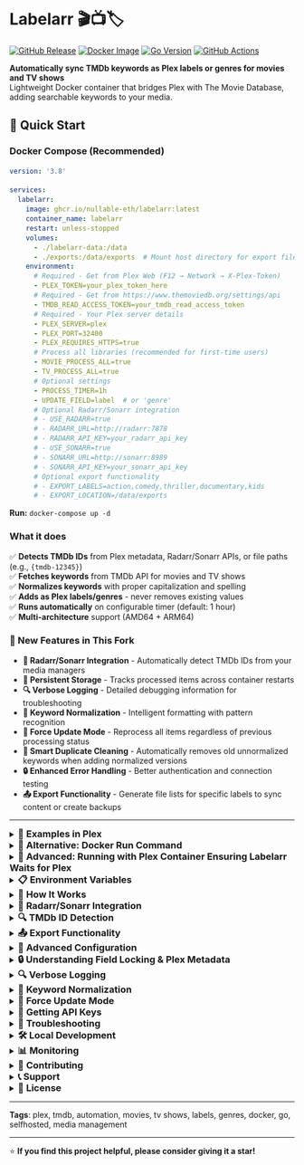 # Labelarr 🎬📺🏷️

[![GitHub Release](https://img.shields.io/github/v/release/nullable-eth/labelarr?style=flat-square)](https://github.com/nullable-eth/labelarr/releases/latest)
[![Docker Image](https://img.shields.io/badge/docker-ghcr.io-blue?style=flat-square&logo=docker)](https://github.com/nullable-eth/labelarr/pkgs/container/labelarr)
[![Go Version](https://img.shields.io/github/go-mod/go-version/nullable-eth/labelarr?style=flat-square)](https://golang.org/)
[![GitHub Actions](https://img.shields.io/github/actions/workflow/status/nullable-eth/labelarr/release.yml?branch=main&style=flat-square)](https://github.com/nullable-eth/labelarr/actions)

**Automatically sync TMDb keywords as Plex labels or genres for movies and TV shows**  
Lightweight Docker container that bridges Plex with The Movie Database, adding searchable keywords to your media.

## 🚀 Quick Start

### Docker Compose (Recommended)

```yaml
version: '3.8'

services:
  labelarr:
    image: ghcr.io/nullable-eth/labelarr:latest
    container_name: labelarr
    restart: unless-stopped
    volumes:
      - ./labelarr-data:/data
      - ./exports:/data/exports  # Mount host directory for export files
    environment:
      # Required - Get from Plex Web (F12 → Network → X-Plex-Token)
      - PLEX_TOKEN=your_plex_token_here
      # Required - Get from https://www.themoviedb.org/settings/api
      - TMDB_READ_ACCESS_TOKEN=your_tmdb_read_access_token
      # Required - Your Plex server details
      - PLEX_SERVER=plex
      - PLEX_PORT=32400
      - PLEX_REQUIRES_HTTPS=true
      # Process all libraries (recommended for first-time users)
      - MOVIE_PROCESS_ALL=true
      - TV_PROCESS_ALL=true
      # Optional settings
      - PROCESS_TIMER=1h
      - UPDATE_FIELD=label  # or 'genre'
      # Optional Radarr/Sonarr integration
      # - USE_RADARR=true
      # - RADARR_URL=http://radarr:7878
      # - RADARR_API_KEY=your_radarr_api_key
      # - USE_SONARR=true
      # - SONARR_URL=http://sonarr:8989
      # - SONARR_API_KEY=your_sonarr_api_key
      # Optional export functionality
      # - EXPORT_LABELS=action,comedy,thriller,documentary,kids
      # - EXPORT_LOCATION=/data/exports
```

**Run:** `docker-compose up -d`

### What it does

✅ **Detects TMDb IDs** from Plex metadata, Radarr/Sonarr APIs, or file paths (e.g., `{tmdb-12345}`)  
✅ **Fetches keywords** from TMDb API for movies and TV shows  
✅ **Normalizes keywords** with proper capitalization and spelling  
✅ **Adds as Plex labels/genres** - never removes existing values  
✅ **Runs automatically** on configurable timer (default: 1 hour)  
✅ **Multi-architecture** support (AMD64 + ARM64)  

### 🎉 New Features in This Fork

- **🚀 Radarr/Sonarr Integration** - Automatically detect TMDb IDs from your media managers
- **💾 Persistent Storage** - Tracks processed items across container restarts
- **🔍 Verbose Logging** - Detailed debugging information for troubleshooting
- **📝 Keyword Normalization** - Intelligent formatting with pattern recognition
- **🔄 Force Update Mode** - Reprocess all items regardless of previous processing status
- **🧹 Smart Duplicate Cleaning** - Automatically removes old unnormalized keywords when adding normalized versions
- **🔒 Enhanced Error Handling** - Better authentication and connection testing
- **📤 Export Functionality** - Generate file lists for specific labels to sync content or create backups

---

<details id="examples-in-plex">
<summary><h3 style="margin: 0; display: inline;">📸 Examples in Plex</h3></summary>

![Labels](example/labels.png) ![Dynamic Filters](example/dynamic_filter.png) ![Filter](example/filter.png)

</details>

<details id="docker-run-command">
<summary><h3 style="margin: 0; display: inline;">🐳 Alternative: Docker Run Command</h3></summary>

```bash
docker run -d --name labelarr \
  -e PLEX_TOKEN=your_plex_token_here \
  -e TMDB_READ_ACCESS_TOKEN=your_tmdb_read_access_token \
  -e PLEX_SERVER=localhost -e PLEX_PORT=32400 -e PLEX_REQUIRES_HTTPS=true \
  -e MOVIE_PROCESS_ALL=true -e TV_PROCESS_ALL=true \
  ghcr.io/nullable-eth/labelarr:latest
```

</details>

<details id="plex-container-setup">
<summary><h3 style="margin: 0; display: inline;">🐳 Advanced: Running with Plex Container Ensuring Labelarr Waits for Plex</h3></summary>
To avoid Labelarr startup errors when Plex is not yet ready, use Docker Compose's depends_on with condition: service_healthy and add a healthcheck to your Plex service. This ensures Labelarr only starts after Plex is healthy.

```yaml
version: '3.8'
services:
  plex:
    image: plexinc/pms-docker:latest
    container_name: plex
    # ... your plex configuration ...
    healthcheck:
      test: curl --connect-timeout 15 --silent --show-error --fail http://localhost:32400/identity
      interval: 1m00s
      timeout: 15s
      retries: 3
      start_period: 1m00s

  labelarr:
    image: ghcr.io/nullable-eth/labelarr:latest
    container_name: labelarr
    restart: unless-stopped
    depends_on:
      plex:
        condition: service_healthy
    environment:
      - PLEX_SERVER=localhost
      - PLEX_PORT=32400
      - PLEX_REQUIRES_HTTPS=false
      - PLEX_TOKEN=your_plex_token_here
      - TMDB_READ_ACCESS_TOKEN=your_tmdb_read_access_token
      - MOVIE_PROCESS_ALL=true
      - TV_PROCESS_ALL=true
```

</details>

<details id="environment-variables">
<summary><h3 style="margin: 0; display: inline;">📋 Environment Variables</h3></summary>

**Required Settings:**

- `PLEX_TOKEN` - Get from Plex Web (F12 → Network → X-Plex-Token)
- `TMDB_READ_ACCESS_TOKEN` - Get from [TMDb API Settings](https://www.themoviedb.org/settings/api)
- `PLEX_SERVER` - Your Plex server address (e.g., `localhost`)
- `PLEX_PORT` - Usually `32400`

**Library Selection** (choose one approach):

- `MOVIE_PROCESS_ALL=true` + `TV_PROCESS_ALL=true` - Process all libraries (recommended)
- `MOVIE_LIBRARY_ID=1` + `TV_LIBRARY_ID=2` - Process specific libraries only

**Optional Settings:**

- `PLEX_REQUIRES_HTTPS=true` - Use HTTPS (default: `true`)
- `UPDATE_FIELD=label` - Field to update: `label` or `genre` (default: `label`)
- `PROCESS_TIMER=1h` - How often to run 24h, 5m, 2h30m etc. (default: `1h`)
- `REMOVE=lock` - Clean mode: `lock` or `unlock` (runs once and exits)
- `VERBOSE_LOGGING=true` - Enable detailed lookup information (default: `false`)
- `DATA_DIR=/data` - Directory for persistent storage (default: `/data`)
- `FORCE_UPDATE=true` - Force reprocess all items regardless of previous processing (default: `false`)

**Radarr Integration (Optional):**

- `USE_RADARR=true` - Enable Radarr integration (default: `false`)
- `RADARR_URL=http://localhost:7878` - Your Radarr instance URL
- `RADARR_API_KEY=your_api_key` - Your Radarr API key

**Sonarr Integration (Optional):**

- `USE_SONARR=true` - Enable Sonarr integration (default: `false`)
- `SONARR_URL=http://localhost:8989` - Your Sonarr instance URL
- `SONARR_API_KEY=your_sonarr_api_key` - Your Sonarr API key

**Export Integration (Optional):**

- `EXPORT_LABELS=action,comedy,thriller` - Comma-separated list of labels to export file paths for
- `EXPORT_LOCATION=/path/to/export` - Directory where export files will be created
- `EXPORT_MODE=txt` - Export format: `txt` (default) or `json`

</details>

<details id="how-it-works">
<summary><h3 style="margin: 0; display: inline;">📖 How It Works</h3></summary>

1. **Movie Processing**: Iterates through all movies in the library
2. **TMDb ID Extraction**: Gets TMDb IDs from:
   - Plex metadata Guid field
   - File/folder names with `{tmdb-12345}` format
3. **Keyword Fetching**: Retrieves keywords from TMDb API
4. **Label Synchronization**: Adds new keywords as labels (preserves existing labels)
5. **Progress Tracking**: Remembers processed movies to avoid re-processing

</details>

<details id="radarr-sonarr-integration">
<summary><h3 style="margin: 0; display: inline;">🚀 Radarr/Sonarr Integration</h3></summary>

Labelarr now supports automatic TMDb ID detection through Radarr and Sonarr APIs, eliminating the need for TMDb IDs in file paths!

### Benefits

- ✅ **No file renaming required** - Works with your existing file structure
- ✅ **Multiple matching methods** - Title, year, IMDb ID, TVDb ID, file path
- ✅ **Automatic fallback** - If Radarr/Sonarr doesn't have the item, falls back to file path detection
- ✅ **Optional integration** - Enable only if you use Radarr/Sonarr

### ⚡ **Performance Considerations**

- **File path detection is faster** - If your file paths consistently contain TMDb IDs, file path detection is significantly faster than API calls
- **Radarr/Sonarr integration adds latency** - Each API lookup introduces network overhead and processing time
- **Recommendation**: Use file path detection (with TMDb IDs in filenames/folders) as your primary method for best performance
- **When to use APIs**: Only enable Radarr/Sonarr integration if your file paths don't contain TMDb IDs or are inconsistently formatted

### How It Works

1. **For Movies (Radarr)**:
   - Matches by title and year
   - Falls back to IMDb ID from Plex
   - Checks file paths against Radarr's database
   - Extracts TMDb ID from matched movie

2. **For TV Shows (Sonarr)**:
   - Matches by title and year
   - Uses TVDb ID from Plex if available
   - Falls back to IMDb ID
   - Checks episode file paths against Sonarr's database
   - Extracts TMDb ID from matched series

### Configuration Example

```yaml
services:
  labelarr:
    image: ghcr.io/nullable-eth/labelarr:latest
    environment:
      # ... other config ...
      
      # Enable Radarr integration
      - USE_RADARR=true
      - RADARR_URL=http://radarr:7878
      - RADARR_API_KEY=your_radarr_api_key
      
      # Enable Sonarr integration
      - USE_SONARR=true
      - SONARR_URL=http://sonarr:8989
      - SONARR_API_KEY=your_sonarr_api_key
```

### Finding Your API Keys

**Radarr**: Settings → General → Security → API Key  
**Sonarr**: Settings → General → Security → API Key

</details>

<details id="tmdb-id-detection">
<summary><h3 style="margin: 0; display: inline;">🔍 TMDb ID Detection</h3></summary>

The application can find TMDb IDs from multiple sources and supports flexible formats:

- **Plex Metadata**: Standard TMDb agent IDs
- **Radarr/Sonarr APIs**: Automatic matching (when enabled)
- **File Paths**: Flexible TMDb ID detection in filenames or directory names

### ✅ **Supported Patterns** (Case-Insensitive)

The TMDb ID detection is very flexible and supports various formats:

**Direct Concatenation:**

- `/movies/The Matrix (1999) tmdb603/file.mkv`
- `/movies/Inception (2010) TMDB27205/file.mkv`
- `/movies/Avatar (2009) Tmdb19995/file.mkv`

**With Separators:**

- `/movies/Interstellar (2014) tmdb:157336/file.mkv`
- `/movies/The Dark Knight (2008) tmdb-155/file.mkv`
- `/movies/Pulp Fiction (1994) tmdb_680/file.mkv`
- `/movies/Fight Club (1999) tmdb=550/file.mkv`
- `/movies/The Shawshank Redemption (1994) tmdb 278/file.mkv`

**With Brackets/Braces:**

- `/movies/Goodfellas (1990) {tmdb634}/file.mkv`
- `/movies/Forrest Gump (1994) [tmdb-13]/file.mkv`
- `/movies/The Godfather (1972) (tmdb:238)/file.mkv`
- `/movies/Taxi Driver (1976) {tmdb=103}/file.mkv`
- `/movies/Casablanca (1942) (tmdb 289)/file.mkv`

**Mixed Examples:**

- `/movies/Citizen Kane (1941) something tmdb: 15678 extra/file.mkv`
- `/movies/Vertigo (1958) {tmdb=194884}/file.mkv`
- `/movies/Psycho (1960) [ tmdb-539 ]/file.mkv`

### ❌ **Will NOT Match**

- `mytmdb12345` (preceded by alphanumeric characters)
- `tmdb12345abc` (followed by alphanumeric characters)  
- `tmdb` (no digits following)

### 📁 **Example File Paths**

```
/movies/The Matrix (1999) [tmdb-603]/The Matrix.mkv
/movies/Inception (2010) (tmdb:27205)/Inception.mkv
/movies/Avatar (2009) tmdb19995/Avatar.mkv
/movies/Interstellar (2014) TMDB_157336/Interstellar.mkv
/movies/Edge Case - {tmdb=12345}/file.mkv
/movies/Colon: [tmdb:54321]/file.mkv
/movies/Semicolon; (tmdb;67890)/file.mkv
/movies/Underscore_tmdb_11111/file.mkv
/movies/ExtraSuffix tmdb-22222_extra/file.mkv
/movies/Direct tmdb194884 format/file.mkv
```

</details>

<details id="export-functionality">
<summary><h3 style="margin: 0; display: inline;">📤 Export Functionality</h3></summary>

Labelarr can automatically export file paths for media items that have specific labels, creating organized lists perfect for syncing content to alternate locations or creating backup sets.

### 🎯 **What It Does**

- **Scans all processed media** for items containing specified labels
- **Creates separate text files** for each export label (e.g., `action.txt`, `comedy.txt`)
- **Lists full file paths** of matching movies and TV show episodes
- **Updates files** after each processing run with current results
- **Preserves existing files** until new export data is ready

### 🔧 **Configuration**

Add these environment variables to enable export functionality:

```yaml
environment:
  # Specify which labels to export (comma-separated, case-insensitive)
  - EXPORT_LABELS=action,comedy,thriller,documentary
  # Directory where export files will be created
  - EXPORT_LOCATION=/data/exports
  # Export format: txt (default) creates separate files, json creates single comprehensive file
  - EXPORT_MODE=txt
  # ... other labelarr config ...
```

**Complete Docker Compose Example with Export:**

```yaml
services:
  labelarr:
    image: ghcr.io/nullable-eth/labelarr:latest
    container_name: labelarr
    restart: unless-stopped
    volumes:
      - ./labelarr-data:/data
      - ./exports:/data/exports  # Mount host directory for export files
    environment:
      - PLEX_TOKEN=your_plex_token_here
      - TMDB_READ_ACCESS_TOKEN=your_tmdb_token
      - PLEX_SERVER=plex
      - PLEX_PORT=32400
      - MOVIE_PROCESS_ALL=true
      - TV_PROCESS_ALL=true
      # Export configuration
      - EXPORT_LABELS=action,comedy,thriller,documentary,kids
      - EXPORT_LOCATION=/data/exports
      - EXPORT_MODE=txt
```

### 📁 **Output Example**

With `EXPORT_LABELS=action,comedy,kids` and `EXPORT_LOCATION=/data/exports`, Labelarr will create library-specific subdirectories:

#### **Text Mode (Default)**

```
/data/exports/
├── summary.txt          # Detailed statistics and file sizes
├── Movies/              # Movie library exports
│   ├── action.txt       # Action movies only
│   ├── comedy.txt       # Comedy movies only
│   └── kids.txt         # Kids movies only
└── TV Shows/            # TV show library exports
    ├── action.txt       # Action TV shows only
    ├── comedy.txt       # Comedy TV shows only
    └── kids.txt         # Kids TV shows only
```

#### **JSON Mode**

With `EXPORT_MODE=json`, Labelarr creates a single comprehensive JSON file:

```
/data/exports/
└── export.json         # Complete export data with statistics
```

Each file contains full paths to matching media from that specific library:

**Movies/action.txt:**

```
/data/movies/John Wick (2014)/John Wick (2014) (Bluray-1080p).mkv
/data/movies/Mad Max Fury Road (2015)/Mad Max Fury Road (2015) (Bluray-2160p).mkv
/data/movies/The Dark Knight (2008)/The Dark Knight (2008) (Bluray-2160p).mkv
```

**TV Shows/action.txt:**

```
/data/tv/Breaking Bad (2008)/Season 01/Breaking Bad S01E01 (1080p).mkv
/data/tv/Breaking Bad (2008)/Season 01/Breaking Bad S01E02 (1080p).mkv
/data/tv/24 (2001)/Season 01/24 S01E01 (1080p).mkv
```

**export.json structure:**

```json
{
  "generated_at": "2024-01-15 14:30:25",
  "export_mode": "json",
  "libraries": {
    "Movies": {
      "action": [
        {
          "path": "/data/movies/John Wick (2014)/John Wick (2014) (Bluray-1080p).mkv",
          "size": 4832716800
        },
        {
          "path": "/data/movies/Mad Max Fury Road (2015)/Mad Max Fury Road (2015) (Bluray-2160p).mkv",
          "size": 8945283072
        }
      ],
      "comedy": [
        {
          "path": "/data/movies/The Hangover (2009)/The Hangover (2009) (Bluray-1080p).mkv",
          "size": 3221225472
        }
      ]
    },
    "TV Shows": {
      "action": [
        {
          "path": "/data/tv/Breaking Bad (2008)/Season 01/Breaking Bad S01E01 (1080p).mkv",
          "size": 2147483648
        }
      ]
    }
  },
  "summary": {
    "total_files": 1247,
    "total_size": 2748779069440,
    "total_size_formatted": "2.5 TB",
    "library_stats": {
      "Movies": {
        "total_files": 156,
        "total_size": 790495232000,
        "total_size_formatted": "736.0 GB",
        "labels": {
          "action": {
            "count": 89,
            "size": 478150656000,
            "size_formatted": "445.2 GB"
          },
          "comedy": {
            "count": 67,
            "size": 312344576000,
            "size_formatted": "290.8 GB"
          }
        }
      }
    },
    "label_totals": {
      "action": {
        "count": 632,
        "size": 1797564416000,
        "size_formatted": "1.6 TB"
      },
      "comedy": {
        "count": 615,
        "size": 1052901376000,
        "size_formatted": "980.3 GB"
      }
    }
  }
}
```

**summary.txt:**

```
Labelarr Export Summary
Generated: 2024-01-15 14:30:25

📁 Export Files Generated:
  Movies/action.txt
  Movies/comedy.txt
  TV Shows/action.txt
  TV Shows/comedy.txt

📊 Overall Statistics:
  Total files: 1,247
  Total size: 2.5 TB (2,748,779,069,440 bytes)

📚 Library Breakdown:

  Movies:
    action.txt: 89 files, 445.2 GB (478,150,656,000 bytes)
    comedy.txt: 67 files, 290.8 GB (312,344,576,000 bytes)
    Library total: 156 files, 736.0 GB (790,495,232,000 bytes)

  TV Shows:
    action.txt: 543 files, 1.2 TB (1,319,413,760,000 bytes)
    comedy.txt: 548 files, 689.5 GB (740,556,800,000 bytes)
    Library total: 1,091 files, 1.8 TB (2,059,970,560,000 bytes)

🏷️ Label Totals (All Libraries):
  action: 632 files, 1.6 TB (1,797,564,416,000 bytes)
  comedy: 615 files, 980.3 GB (1,052,901,376,000 bytes)
```

### 🔄 **Use Cases**

**Content Syncing:**

- Export specific genres to sync to mobile devices or remote locations
- Create curated collections for different family members
- Sync action movies to gaming setup, kids content to tablets
- **Sync specific content to alternate Plex servers** for distributed media setups
- **Separate movie and TV exports** for different sync destinations
- **JSON format for programmatic processing** of export data with file sizes and metadata

**Backup Management:**

- Generate lists of premium content for priority backup
- Create separate backup sets by genre or rating
- Export documentary collections for educational archives
- **Create targeted backup lists** for specific movies/TV shows
- **Library-specific backup strategies** (movies vs TV shows)
- **JSON export for automated backup tools** that need file size information

**Media Organization:**

- Generate playlists for external media players
- Create file lists for batch operations (transcoding, moving, etc.)
- Export specific content types for different storage tiers
- **Organize exports by library type** for easier management
- **API integration with JSON format** for custom media management tools

### 🚀 **Performance**

- **Memory efficient**: Accumulates paths during processing, writes once at completion
- **Atomic updates**: Existing export files preserved until new data is ready
- **Minimal overhead**: Only ~2-5 MB RAM usage for large libraries (10K+ items)

### 💡 **Tips**

- **Label names are case-insensitive**: `Action`, `action`, and `ACTION` all match
- **Multiple labels per item**: Movies with both "action" and "comedy" labels appear in both export files
- **Empty files created**: Labels with no matches still get empty `.txt` files for consistency (text mode)
- **File paths included**: Both movie files and all TV show episode files are included
- **Library separation**: Files are organized by Plex library (e.g., `Movies/action.txt` vs `TV Shows/action.txt`) in text mode
- **Library names sanitized**: Special characters in library names are replaced with underscores for valid folder names
- **Summary statistics**: `summary.txt` provides detailed file counts, sizes, and breakdowns by library and label (text mode)
- **File sizes from Plex**: Uses Plex metadata for accurate file sizes without filesystem access
- **JSON export includes everything**: Single file with all data, file sizes, and comprehensive statistics
- **Choose format based on use case**: Use `txt` for simple file lists, `json` for programmatic processing

### ⚠️ **Important Notes**

**Container File Paths:**

- Exported file paths reflect your **Plex container's internal file system**
- If using volume mounts (e.g., `-v /host/media:/data/media`), paths may need processing
- Example: Plex sees `/data/media/movies/...` but host filesystem has `/mnt/nas/movies/...`
- Consider path mapping/replacement when using exported files outside the container environment

**Path Processing Example:**

```bash
# If Plex container mounts: -v /mnt/nas/media:/data/media
# Export shows: /data/media/movies/Action Movie.mkv
# You may need: /mnt/nas/media/movies/Action Movie.mkv
```

</details>

<details id="advanced-configuration">
<summary><h3 style="margin: 0; display: inline;">🔧 Advanced Configuration</h3></summary>

<details id="finding-library-ids" style="margin-left: 20px;">
<summary><strong>🔍 Finding Library IDs</strong></summary>

To find your library's ID, open your Plex web app, click on the desired library, and look for `source=` in the URL:

- `https://app.plex.tv/desktop/#!/media/xxxx/com.plexapp.plugins.library?source=1`
- Here, the library ID is `1`

**⚠️ Note**: Starting with this version, explicit library configuration is required. The application will **NOT** auto-select libraries by default.

- `MOVIE_LIBRARY_ID=1` - Process only specific movie library
- `MOVIE_PROCESS_ALL=true` - Process all movie libraries (recommended)
- Neither set: Movies are **NOT** processed

</details>

<details id="labels-vs-genres" style="margin-left: 20px;">
<summary><strong>🏷️ Labels vs Genres (UPDATE_FIELD)</strong></summary>

Control whether TMDb keywords are synced as Plex **labels** (default) or **genres**:

- `UPDATE_FIELD=label` (default): Syncs keywords as Plex labels
- `UPDATE_FIELD=genre`: Syncs keywords as Plex genres

The chosen field will be **locked** after update to prevent Plex from overwriting it.

![Example of genres updated and locked by Labelarr](example/genre.png)

</details>

<details id="removing-keywords" style="margin-left: 20px;">
<summary><strong>🗑️ Removing Keywords (REMOVE)</strong></summary>

Remove **only** TMDb keywords while preserving custom labels/genres:

- `REMOVE=lock`: Removes TMDb keywords and **locks** the field
- `REMOVE=unlock`: Removes TMDb keywords and **unlocks** the field for Plex to update

**Use lock when**: You manually manage labels/genres  
**Use unlock when**: You want Plex to refresh metadata naturally

```bash
# Example: Remove TMDb keywords from labels and lock field
docker run --rm \
  -e PLEX_TOKEN=... -e TMDB_READ_ACCESS_TOKEN=... \
  -e REMOVE=lock -e UPDATE_FIELD=label \
  -e MOVIE_PROCESS_ALL=true -e TV_PROCESS_ALL=true \
  ghcr.io/nullable-eth/labelarr:latest
```

</details>

<details id="field-locking-metadata" style="margin-left: 20px;">
<summary><strong>🔒 Field Locking & Plex Metadata</strong></summary>

**Locked fields** in Plex are protected from automatic updates:

- ✅ Labelarr can still modify them
- ✅ Manual edits in Plex UI still work
- ❌ Plex cannot overwrite during metadata refresh
- 🔒 Lock icon appears in Plex UI

**Unlocked fields** can be updated by Plex during metadata refreshes.

**Labelarr's behavior:**

- **Adding keywords**: Always locks the field
- **Remove with lock**: Keeps field locked after removing keywords
- **Remove with unlock**: Unlocks field for Plex to manage

</details>

<details id="migration" style="margin-left: 20px;">
<summary><strong>🔄 Migration from Previous Version</strong></summary>

**⚠️ Breaking Changes**: This version requires explicit library configuration.

**Old behavior**: Auto-selected first movie library  
**New behavior**: Must specify which libraries to process

**Migration steps:**

```bash
# Before (auto-selected movies)
-e LIBRARY_ID=1

# After (explicit selection)
-e MOVIE_LIBRARY_ID=1  # Specific library
# OR
-e MOVIE_PROCESS_ALL=true  # All movie libraries
-e TV_PROCESS_ALL=true     # All TV libraries
```

**New Features:**

- 📺 TV show support
- 🔇 Reduced verbose output
- 📊 Better progress tracking
- 🛡️ Enhanced error handling

</details>

</details>

<details id="field-locking">
<summary><h3 style="margin: 0; display: inline;">🔒 Understanding Field Locking & Plex Metadata</h3></summary>

Field locking is a crucial concept in Plex that determines whether Plex can automatically update metadata fields during library scans and metadata refreshes. Understanding how this works with Labelarr is essential for managing your media library effectively.

<details id="what-is-field-locking" style="margin-left: 20px;">
<summary><strong>🔐 What is Field Locking?</strong></summary>

When a field is **locked** in Plex:

- ✅ The field value is **protected** from automatic changes
- ✅ Plex **cannot** overwrite the field during metadata refresh
- ✅ Manual edits in Plex UI are still possible
- ✅ External tools (like Labelarr) can still modify the field
- 🔒 A **lock icon** appears next to the field in Plex UI

When a field is **unlocked** in Plex:

- 🔄 Plex **can** update the field during metadata refresh
- 🔄 New metadata agents can overwrite existing values
- 🔄 "Refresh Metadata" will update the field with fresh data
- 🔓 **No lock icon** appears in Plex UI

</details>

<details id="labelarr-locking-behavior" style="margin-left: 20px;">
<summary><strong>🎯 Labelarr's Field Locking Behavior</strong></summary>

#### **During Normal Operation (Adding Keywords)**

Labelarr **always locks** the field after adding TMDb keywords to prevent Plex from accidentally removing them during future metadata refreshes.

#### **During Remove Operation**

- `REMOVE=lock`: Removes TMDb keywords but **keeps the field locked**
- `REMOVE=unlock`: Removes TMDb keywords and **unlocks the field**

</details>

<details id="practical-examples" style="margin-left: 20px;">
<summary><strong>📋 Practical Examples</strong></summary>

#### **Scenario 1: Mixed Content Management**

You have movies with:

- 🏷️ TMDb keywords: `action`, `thriller`, `heist`  
- 🏷️ Custom labels: `watched`, `favorites`, `4k-remaster`

**Using `REMOVE=lock`:**

- ✅ Removes only: `action`, `thriller`, `heist`
- ✅ Keeps: `watched`, `favorites`, `4k-remaster`
- 🔒 Field remains **locked** - Plex won't add new genres
- 💡 **Best for**: Users who manually manage labels alongside TMDb keywords

**Using `REMOVE=unlock`:**

- ✅ Removes only: `action`, `thriller`, `heist`  
- ✅ Keeps: `watched`, `favorites`, `4k-remaster`
- 🔓 Field becomes **unlocked** - Plex can add new metadata
- 💡 **Best for**: Users who want Plex to manage metadata going forward

#### **Scenario 2: Complete Reset**

You want to completely reset your library's metadata:

1. **Step 1**: `REMOVE=unlock` - Removes TMDb keywords and unlocks fields
2. **Step 2**: Use Plex's "Refresh All Metadata" to restore original metadata
3. **Result**: Clean slate with Plex's default metadata

</details>

<details id="best-practices" style="margin-left: 20px;">
<summary><strong>🛡️ Best Practices</strong></summary>

#### **Use Locking When:**

- ✅ You manually curate labels/genres
- ✅ You use labels for organization (playlists, collections, etc.)
- ✅ You want to prevent accidental metadata overwrites
- ✅ You share your library and need consistent metadata

#### **Use Unlocking When:**

- ✅ You want to return to Plex's default metadata behavior
- ✅ You're switching to a different metadata agent
- ✅ You want Plex to automatically update metadata in the future
- ✅ You're troubleshooting metadata issues

</details>

<details id="visual-indicators" style="margin-left: 20px;">
<summary><strong>🔍 Visual Indicators</strong></summary>

In Plex Web UI, you'll see:

- 🔒 **Lock icon** = Field is locked (protected from automatic updates)
- 🔓 **No lock icon** = Field is unlocked (can be updated by Plex)

![Example of locked genre field in Plex](example/genre.png)

*The lock icon indicates this genre field is protected from automatic changes*

</details>

</details>

<details id="verbose-logging">
<summary><h3 style="margin: 0; display: inline;">🔍 Verbose Logging</h3></summary>

Enable verbose logging to see detailed information about TMDb ID lookups and matching attempts.

### What it shows

When `VERBOSE_LOGGING=true`, you'll see:

- 📋 All available Plex GUIDs for each item
- 🎬 Radarr lookup attempts (title, file path, IMDb ID)
- 📺 Sonarr lookup attempts (title, TVDb ID, IMDb ID, file paths)
- 📁 File path pattern matching attempts
- ✅ Successful matches with source information
- ❌ Failed lookup attempts with reasons

### Example Output

```
🔍 Starting TMDb ID lookup for movie: The Matrix (1999)
   📋 Available Plex GUIDs:
      - imdb://tt0133093
      - tmdb://603
   ✅ Found TMDb ID in Plex metadata: 603

🔍 Starting TMDb ID lookup for movie: Inception (2010)
   📋 Available Plex GUIDs:
      - imdb://tt1375666
   🎬 Checking Radarr for movie match...
      → Searching by title: "Inception" year: 2010
      ✅ Found match in Radarr: Inception (TMDb: 27205)

🔍 Starting TMDb ID lookup for TV show: Breaking Bad (2008)
   📋 Available Plex GUIDs:
      - tvdb://81189
      - imdb://tt0903747
   📺 Checking Sonarr for series match...
      → Searching by title: "Breaking Bad" year: 2008
      ❌ No match found by title/year
      → Searching by TVDb ID: 81189
      ✅ Found match by TVDb ID: Breaking Bad (TMDb: 1396)
```

### Configuration

```yaml
environment:
  - VERBOSE_LOGGING=true
```

This is especially useful for:

- Troubleshooting why certain items aren't being matched
- Understanding which data source provided the TMDb ID
- Debugging Radarr/Sonarr integration issues

</details>

<details id="keyword-normalization">
<summary><h3 style="margin: 0; display: inline;">📝 Keyword Normalization</h3></summary>

Labelarr automatically normalizes keywords from TMDb using intelligent pattern recognition and proper capitalization rules.

### How it works

- **Smart Title Casing**: Proper capitalization with article/preposition handling
- **Acronym Recognition**: Automatically detects "fbi" → "FBI", "usa" → "USA"
- **Pattern-Based Rules**: Dynamic handling of common patterns without hardcoding every keyword
- **Critical Replacements**: Known abbreviations like "sci-fi" → "Sci-Fi", "romcom" → "Romantic Comedy"
- **Intelligent Patterns**: Recognizes relationships, locations, decades, and compound terms
- **Duplicate Removal**: Removes duplicates after normalization

### Examples

**Before normalization:**

```
sci-fi, action, fbi, based on novel, time travel, woman in peril
```

**After normalization:**

```
Sci-Fi, Action, FBI, Based on Novel, Time Travel, Woman in Peril
```

### Pattern Recognition Examples

- **Critical Replacements**: `sci-fi`, `scifi`, `sci fi` → `Sci-Fi`
- **Relationships**: `father daughter` → `Father Daughter Relationship`
- **Locations**: `san francisco, california` → `San Francisco, California`
- **Versus Patterns**: `man vs nature` → `Man vs Nature`
- **Based On**: `based on novel` → `Based on Novel`
- **Decades**: `1940s` → `1940s` (preserved)
- **Ethnicity**: `african american lead` → `African American Lead`
- **General Terms**: Any multi-word keyword gets proper title casing

### Smart Duplicate Cleaning

Labelarr automatically cleans up duplicate keywords when applying normalization:

- **Removes old versions**: If you have "sci-fi" and we add "Sci-Fi", the old version is removed
- **Preserves manual keywords**: Custom tags you've added manually are always kept
- **Handles complex patterns**: Works with all normalization patterns (agencies, centuries, etc.)

### Verbose Logging

With `VERBOSE_LOGGING=true`, you'll see normalization and cleaning in action:

```
📝 Normalized: "sci-fi" → "Sci-Fi"
📝 Normalized: "fbi" → "FBI"
📝 Normalized: "based on novel" → "Based on Novel"
🧹 Cleaned 2 duplicate/unnormalized keywords
```

</details>

<details id="force-update">
<summary><h3 style="margin: 0; display: inline;">🔄 Force Update Mode</h3></summary>

Use force update mode to reprocess all items in your library, regardless of whether they've been processed before. This is especially useful after implementing keyword normalization or when you want to refresh all metadata.

### When to use Force Update

- **After enabling keyword normalization** - Update existing keywords with proper formatting
- **Configuration changes** - When switching between label/genre fields
- **Keyword cleanup** - Refresh all TMDb keywords with latest data
- **Initial migration** - When moving from another labeling system

### Configuration

```yaml
environment:
  - FORCE_UPDATE=true
```

### What it does

When `FORCE_UPDATE=true`:

- ✅ Processes all items regardless of previous processing status
- ✅ Reapplies keywords even if they already exist
- ✅ Updates storage with latest processing information
- ✅ Shows "FORCE UPDATE MODE" message in logs

### Example Output

```
✅ Found 1250 movies in library
🔄 FORCE UPDATE MODE: All items will be reprocessed regardless of previous processing
⏳ Processing movies...
```

**⚠️ Note**: Force update will reprocess your entire library, which may take time for large collections. Consider running with `VERBOSE_LOGGING=true` to monitor progress.

</details>

<details id="getting-api-keys">
<summary><h3 style="margin: 0; display: inline;">🔑 Getting API Keys</h3></summary>

### Plex Token

1. Open Plex Web App in browser
2. Press F12 → Network tab
3. Refresh the page
4. Find any request with `X-Plex-Token` in headers
5. Copy the token value

### TMDb API Key

1. Visit [TMDb API Settings](https://www.themoviedb.org/settings/api)
2. Create account and generate API key
3. Use the Read Access Token (not the API key)

</details>

<details id="troubleshooting">
<summary><h3 style="margin: 0; display: inline;">🔧 Troubleshooting</h3></summary>

### Common Issues

**401 Unauthorized from Plex**

- Verify your Plex token is correct
- Check if your Plex server requires HTTPS

**401 Unauthorized from TMDb**

- Ensure you're using a valid API token.

**No TMDb ID found**

- Check if your movies have TMDb metadata
- Verify file naming includes `{tmdb-12345}` format
- Ensure TMDb agent is used in Plex

**Connection refused**

- Check PLEX_SERVER and PLEX_PORT values
- Try setting PLEX_REQUIRES_HTTPS=false for local servers

### 🎬 Radarr Users: Ensuring TMDb ID in File Paths

If you're using Radarr to manage your movie collection, follow these steps to ensure Labelarr can detect TMDb IDs from your file paths:

#### **Configure Radarr Naming to Include TMDb ID**

Radarr can automatically include TMDb IDs in your movie file and folder names. Update your naming scheme in Radarr settings:

**Recommended Settings:**

1. **Movie Folder Format**:

   ```
   {Movie CleanTitle} ({Release Year}) {tmdb-{TmdbId}}
   ```

   *Example*: `The Matrix (1999) {tmdb-603}`

2. **Movie File Format**:

   ```
   {Movie CleanTitle} ({Release Year}) {tmdb-{TmdbId}} - {[Quality Full]}{[MediaInfo VideoDynamicRangeType]}{[Mediainfo AudioCodec}{ Mediainfo AudioChannels]}{[MediaInfo VideoCodec]}{-Release Group}
   ```

   *Example*: `The Matrix (1999) {tmdb-603} - [Bluray-1080p][x264][DTS 5.1]-GROUP`

#### **Alternative Radarr Naming Options**

If you prefer different bracket styles, these formats also work with Labelarr:

- **Square brackets**: `{Movie CleanTitle} ({Release Year}) [tmdb-{TmdbId}]`
- **Parentheses**: `{Movie CleanTitle} ({Release Year}) (tmdb-{TmdbId})`
- **Different delimiters**: `{Movie CleanTitle} ({Release Year}) {tmdb:{TmdbId}}` or `{Movie CleanTitle} ({Release Year}) {tmdb;{TmdbId}}`

#### **Common Radarr Configuration Pitfalls**

❌ **Avoid these common mistakes:**

1. **Missing TMDb ID in paths**: Default Radarr naming like `{Movie CleanTitle} ({Release Year})` doesn't include TMDb IDs
2. **Using only IMDb IDs**: `{imdb-{ImdbId}}` won't work - Labelarr specifically needs TMDb IDs
3. **Folder vs. file naming**: Ensure TMDb ID is in at least one location (folder name OR file name)

#### **Verifying Your Configuration**

After updating Radarr naming:

1. **For new movies**: TMDb IDs will be included automatically
2. **For existing movies**: Use Radarr's "Rename Files" feature:
   - Go to Movies → Select movies → Mass Editor
   - Choose your root folder and click "Yes, move files"
   - This will rename existing files to match your new naming scheme

#### **Plex Agent Compatibility**

- **New Plex Movie Agent**: Works with any naming scheme above
- **Legacy Plex Movie Agent**: May require specific TMDb ID placement for optimal matching
- **Best practice**: Include TMDb ID in folder names for maximum compatibility

#### **Example Directory Structure**

```
/movies/
├── The Matrix (1999) {tmdb-603}/
│   └── The Matrix (1999) {tmdb-603} - [Bluray-1080p].mkv
├── Inception (2010) [tmdb-27205]/
│   └── Inception (2010) [tmdb-27205] - [WEBDL-1080p].mkv
└── Avatar (2009) (tmdb:19995)/
    └── Avatar (2009) (tmdb:19995) - [Bluray-2160p].mkv
```

#### **Migration from Existing Libraries**

If you have an existing movie library without TMDb IDs in file paths:

1. **Update Radarr naming scheme** as shown above
2. **Use Radarr's mass rename feature** to update existing files
3. **Wait for Plex to detect the changes** (or manually scan library)
4. **Run Labelarr** - it will now detect TMDb IDs from the updated file paths

**⚠️ Note**: Large libraries may take time to rename. Consider doing this in batches during low-usage periods.

### 📺 Sonarr Users: Renaming Existing Folders to Include TMDb ID

If you're using Sonarr to manage your TV show collection and want to apply new folder naming that includes TMDb IDs, here's how to rename existing folders:

#### **🔄 Apply the New Folder Names**

To actually rename existing folders:

1. **Go to the Series tab**

2. **Click the Mass Editor** (three sliders icon)

3. **Select the shows** you want to rename

4. **At the bottom, click "Edit"**

5. **In the popup:**
   - Set the **Root Folder** to the same one it's already using (e.g., `/mnt/user/TV`)
   - Click **"Save"**

6. **Sonarr will interpret this as a move** and apply the new folder naming format without physically moving the files—just renaming the folders.

#### **Example Result**

After applying the new naming format, your TV show folders will include TMDb IDs:

```
/tv/Batman [tmdb-2287]/Season 3/Batman - S03E17 - The Joke's on Catwoman Bluray-1080p [tmdb-2287].mkv
```

**💡 Pro Tip**: This method works for renaming folders without actually moving files, making it safe and efficient for large TV libraries.

</details>

<details id="local-development">
<summary><h3 style="margin: 0; display: inline;">🛠️ Local Development</h3></summary>

### Prerequisites

- Go 1.23+
- Git

### Build and Run

```bash
# Clone the repository
git clone https://github.com/nullable-eth/labelarr.git
cd labelarr

# Initialize Go modules
go mod tidy

# Set environment variables
export PLEX_SERVER=localhost
export PLEX_PORT=32400
export PLEX_TOKEN=your_plex_token
export TMDB_READ_ACCESS_TOKEN=your_tmdb_read_access_token
export MOVIE_PROCESS_ALL=true
export TV_PROCESS_ALL=true

# Run the application
go run main.go
```

### Build Binary

```bash
# Build for current platform
go build -o labelarr main.go

# Build for Linux (Docker)
CGO_ENABLED=0 GOOS=linux go build -a -installsuffix cgo -o labelarr main.go
```

</details>

<details id="monitoring">
<summary><h3 style="margin: 0; display: inline;">📊 Monitoring</h3></summary>

### View Logs

```bash
# Docker logs
docker logs labelarr

# Follow logs
docker logs -f labelarr
```

### Log Output Includes

- Processing progress with movie counts
- TMDb ID detection results
- Label synchronization status
- API error handling and retries
- Detailed processing summaries

</details>

<details id="contributing">
<summary><h3 style="margin: 0; display: inline;">🤝 Contributing</h3></summary>

1. Fork the repository
2. Create a feature branch (`git checkout -b feature/amazing-feature`)
3. Commit your changes (`git commit -m 'Add amazing feature'`)
4. Push to the branch (`git push origin feature/amazing-feature`)
5. Open a Pull Request

</details>

<details id="support">
<summary><h3 style="margin: 0; display: inline;">📞 Support</h3></summary>

- **GitHub**: [https://github.com/nullable-eth/labelarr](https://github.com/nullable-eth/labelarr)
- **Issues**: Report bugs and feature requests
- **Logs**: Check container logs for troubleshooting with `docker logs labelarr`

</details>

<details id="license">
<summary><h3 style="margin: 0; display: inline;">📄 License</h3></summary>

This project is licensed under the MIT License - see the [LICENSE](LICENSE) file for details.

</details>

---

**Tags**: plex, tmdb, automation, movies, tv shows, labels, genres, docker, go, selfhosted, media management

---

⭐ **If you find this project helpful, please consider giving it a star!**

